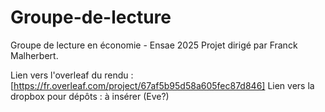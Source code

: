 # Groupe-de-lecture
Groupe de lecture en économie - Ensae 2025
Projet dirigé par Franck Malherbert.

Lien vers l'overleaf du rendu : [https://fr.overleaf.com/project/67af5b95d58a605fec87d846]
Lien vers la dropbox pour dépôts : à insérer (Eve?)
